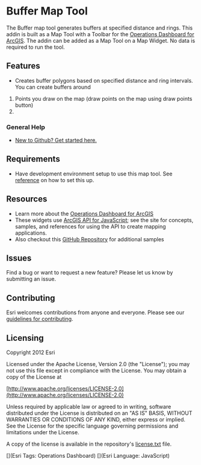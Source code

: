 # Buffer Map Tool

The Buffer map tool generates buffers at specified distance and rings.  This addin is built as a Map Tool with a Toolbar for the [Operations Dashboard for ArcGIS](http://resources.arcgis.com/en/operations-dashboard/).  The addin can be added as a Map Tool on a Map Widget.  No data is required to run the tool.

## Features

* Creates buffer polygons based on specified distance and ring intervals. You can create buffers around
1. Points you draw on the map (draw points on the map using draw points button)
2.  

### General Help

* [New to Github? Get started here.](http://htmlpreview.github.com/?https://github.com/Esri/esri.github.com/blob/master/help/esri-getting-to-know-github.html)

## Requirements

* Have development environment setup to use this map tool.  See [reference](https://developers.arcgis.com/javascript/jshelp/operations-dashboard-extensibility-getstarted-setup-dev-env.html) on how to set this up.
 
## Resources

* Learn more about the [Operations Dashboard for ArcGIS](http://resources.arcgis.com/en/operations-dashboard/)
* These widgets use [ArcGIS API for JavaScript](https://developers.arcgis.com/javascript/);
see the site for concepts, samples, and references for using the API to create mapping applications.
* Also checkout this [GitHub Repository](https://github.com/Esri/dashboard-samples) for additional samples


## Issues

Find a bug or want to request a new feature?  Please let us know by submitting an issue.

## Contributing

Esri welcomes contributions from anyone and everyone. Please see our [guidelines for contributing](https://github.com/esri/contributing).

## Licensing

Copyright 2012 Esri

Licensed under the Apache License, Version 2.0 (the "License");
you may not use this file except in compliance with the License.
You may obtain a copy of the License at

   [http://www.apache.org/licenses/LICENSE-2.0](http://www.apache.org/licenses/LICENSE-2.0)

Unless required by applicable law or agreed to in writing, software
distributed under the License is distributed on an "AS IS" BASIS,
WITHOUT WARRANTIES OR CONDITIONS OF ANY KIND, either express or implied.
See the License for the specific language governing permissions and
limitations under the License.

A copy of the license is available in the repository's
[license.txt](license.txt) file.


[](Esri Tags: Operations Dashboard)
[](Esri Language: JavaScript)